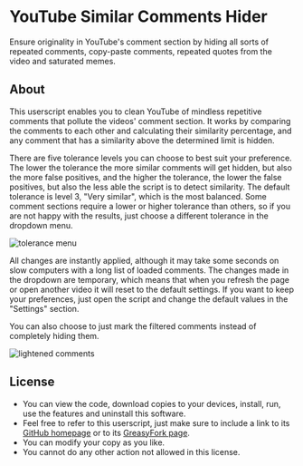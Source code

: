# YouTube Similar Comments Hider

Ensure originality in YouTube's comment section by hiding all sorts of repeated comments, copy-paste comments, repeated quotes from the video and saturated memes.

## About

This userscript enables you to clean YouTube of mindless repetitive comments that pollute the videos' comment section. It works by comparing the comments to each other and calculating their similarity percentage, and any comment that has a similarity above the determined limit is hidden.

There are five tolerance levels you can choose to best suit your preference. The lower the tolerance the more similar comments will get hidden, but also the more false positives, and the higher the tolerance, the lower the false positives, but also the less able the script is to detect similarity. The default tolerance is level 3, "Very similar", which is the most balanced. Some comment sections require a lower or higher tolerance than others, so if you are not happy with the results, just choose a different tolerance in the dropdown menu.

![tolerance menu](https://i.imgur.com/x0jLgnA.png)

All changes are instantly applied, although it may take some seconds on slow computers with a long list of loaded comments. The changes made in the dropdown are temporary, which means that when you refresh the page or open another video it will reset to the default settings. If you want to keep your preferences, just open the script and change the default values in the "Settings" section.

You can also choose to just mark the filtered comments instead of completely hiding them.

![lightened comments](https://i.imgur.com/OQXefYL.png)

## License

- You can view the code, download copies to your devices, install, run, use the features and uninstall this software.
- Feel free to refer to this userscript, just make sure to include a link to its [GitHub homepage](https://github.com/hjk789/Userscripts/tree/master/YouTube-Similar-Comments-Hider) or to its [GreasyFork page](https://greasyfork.org/en/scripts/433914-youtube-similar-comments-hider).
- You can modify your copy as you like.
- You cannot do any other action not allowed in this license.
